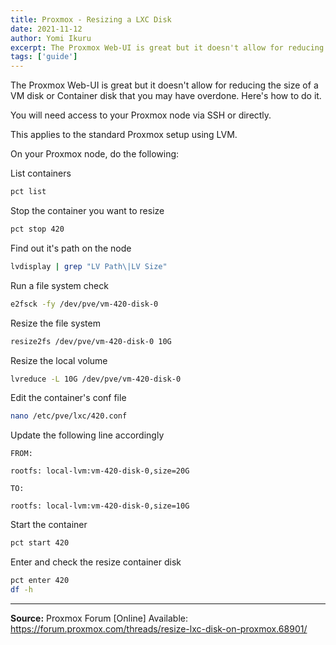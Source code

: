 ```yaml
---
title: Proxmox - Resizing a LXC Disk
date: 2021-11-12
author: Yomi Ikuru
excerpt: The Proxmox Web-UI is great but it doesn't allow for reducing the size of a LXC disk that you may have overdone. Here's how to do it.
tags: ['guide']
---
```


The Proxmox Web-UI is great but it doesn't allow for reducing the size of a VM disk or Container disk that you may have overdone. Here's how to do it.

You will need access to your Proxmox node via SSH or directly.

This applies to the standard Proxmox setup using LVM.

On your Proxmox node, do the following:

List containers

```bash
pct list
```

Stop the container you want to resize

```bash
pct stop 420
```

Find out it's path on the node

```bash
lvdisplay | grep "LV Path\|LV Size"
```

Run a file system check

```bash
e2fsck -fy /dev/pve/vm-420-disk-0
```

Resize the file system

```bash
resize2fs /dev/pve/vm-420-disk-0 10G
```

Resize the local volume

```bash
lvreduce -L 10G /dev/pve/vm-420-disk-0
```

Edit the container's conf file

```bash
nano /etc/pve/lxc/420.conf
```

Update the following line accordingly

```
FROM:

rootfs: local-lvm:vm-420-disk-0,size=20G

TO:

rootfs: local-lvm:vm-420-disk-0,size=10G
```

Start the container

```bash
pct start 420
```

Enter and check the resize container disk

```bash
pct enter 420
df -h
```

---

**Source:** Proxmox Forum \[Online\] Available: https://forum.proxmox.com/threads/resize-lxc-disk-on-proxmox.68901/
